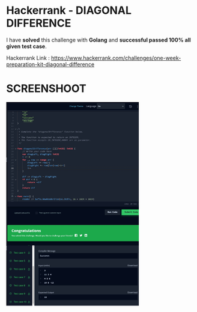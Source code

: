 # Hackerrank - DIAGONAL DIFFERENCE
I have **solved** this challenge with **Golang** and **successful passed 100% all given test case**.

Hackerrank Link : https://www.hackerrank.com/challenges/one-week-preparation-kit-diagonal-difference

# SCREENSHOOT
<img style="width:70%;" alt="plus minus" src="https://github.com/tsuryanto/Data-On-Taufiq-Suryanto/blob/7ec344f570b55ff45c66aa50cb72c8166ba55039/00%20-%20Problem%20Solving/Hackerrank/05-diagonal-difference/Diagonal-Difference-HackerRank.jpg" />
